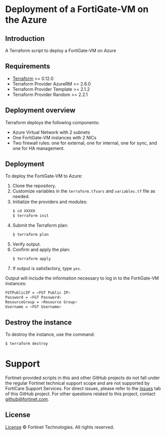 # Deployment of a FortiGate-VM  on the Azure
## Introduction
A Terraform script to deploy a FortiGate-VM on Azure

## Requirements
* [Terraform](https://learn.hashicorp.com/terraform/getting-started/install.html) >= 0.12.0
* Terraform Provider AzureRM >= 2.6.0
* Terraform Provider Template >= 2.1.2
* Terraform Provider Random >= 2.2.1


## Deployment overview
Terraform deploys the following components:
   - Azure Virtual Network with 2 subnets
   - One FortiGate-VM instances with 2 NICs
   - Two firewall rules: one for external, one for internal, one for sync, and one for HA management.

## Deployment
To deploy the FortiGate-VM to Azure:
1. Clone the repository.
2. Customize variables in the `terraform.tfvars` and `variables.tf` file as needed.
3. Initialize the providers and modules:
   ```sh
   $ cd XXXXX
   $ terraform init
    ```
4. Submit the Terraform plan:
   ```sh
   $ terraform plan
   ```
5. Verify output.
6. Confirm and apply the plan:
   ```sh
   $ terraform apply
   ```
7. If output is satisfactory, type `yes`.

Output will include the information necessary to log in to the FortiGate-VM instances:
```sh
FGTPublicIP = <FGT Public IP>
Password = <FGT Password>
ResourceGroup = <Resource Group>
Username = <FGT Username>
```

## Destroy the instance
To destroy the instance, use the command:
```sh
$ terraform destroy
```

# Support
Fortinet-provided scripts in this and other GitHub projects do not fall under the regular Fortinet technical support scope and are not supported by FortiCare Support Services.
For direct issues, please refer to the [Issues](https://github.com/fortinet/fortigate-terraform-deploy/issues) tab of this GitHub project.
For other questions related to this project, contact [github@fortinet.com](mailto:github@fortinet.com).

## License
[License](https://github.com/fortinet/fortigate-terraform-deploy/blob/master/LICENSE) © Fortinet Technologies. All rights reserved.



